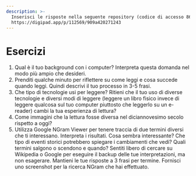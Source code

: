 ```yaml
---
description: >-
  Inserisci le risposte nella seguente repository (codice di accesso 8614):
  https://digipad.app/p/112569/909a420271243
---
```


# Esercizi



1. Qual è il tuo background con i computer? Interpreta questa domanda nel modo più ampio che desideri.&#x20;
2. Prenditi qualche minuto per riflettere su come leggi e cosa succede quando leggi. Quindi descrivi il tuo processo in 3-5 frasi.&#x20;
3. Che tipo di tecnologie usi per leggere? Ritieni che il tuo uso di diverse tecnologie e diversi modi di leggere (leggere un libro fisico invece di leggere qualcosa sul tuo computer piuttosto che leggerlo su un e-reader) cambi la tua esperienza di lettura? &#x20;
4. Come immagini che la lettura fosse diversa nel diciannovesimo secolo rispetto a oggi?&#x20;
5. Utilizza Google NGram Viewer per tenere traccia di due termini diversi che ti interessano. Interpreta i risultati. Cosa sembra interessante?  Che tipo di eventi storici potrebbero spiegare i cambiamenti che vedi? Quali termini salgono o scendono e quando? Sentiti libero di cercare su Wikipedia o Google per eseguire il backup delle tue interpretazioni, ma non esagerare. Mantieni le tue risposte a 3 frasi per termine. Fornisci uno screenshot per la ricerca NGram che hai effettuato.
